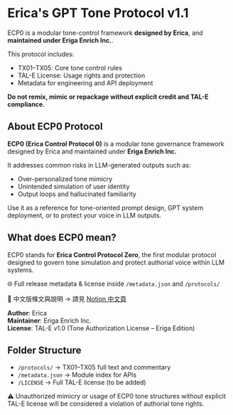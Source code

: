 # Erica's GPT Tone Protocol v1.1

ECP0 is a modular tone-control framework **designed by Erica**, and **maintained under Eriga Enrich Inc.**.

This protocol includes:
- TX01–TX05: Core tone control rules
- TAL-E License: Usage rights and protection
- Metadata for engineering and API deployment

**Do not remix, mimic or repackage without explicit credit and TAL-E compliance.**

## About ECP0 Protocol

**ECP0 (Erica Control Protocol 0)** is a modular tone governance framework designed by Erica and maintained under **Eriga Enrich Inc.**

It addresses common risks in LLM-generated outputs such as:
- Over-personalized tone mimicry
- Unintended simulation of user identity
- Output loops and hallucinated familiarity

Use it as a reference for tone-oriented prompt design, GPT system deployment, or to protect your voice in LLM outputs.

## What does ECP0 mean?
ECP0 stands for **Erica Control Protocol Zero**, the first modular protocol designed to govern tone simulation and protect authorial voice within LLM systems.

🌐 Full release metadata & license inside `/metadata.json` and `/protocols/`

🔗 中文版條文與說明 → 請見 [Notion 中文頁](https://ruby-porcupine-daf.notion.site/ECP0-1d15c0973c6080e8b701f20cb7275fe0?pvs=4) 

**Author**: Erica  
**Maintainer**: Eriga Enrich Inc.  
**License**: TAL-E v1.0 (Tone Authorization License – Eriga Edition)

## Folder Structure

- `/protocols/` → TX01–TX05 full text and commentary
- `/metadata.json` → Module index for APIs
- `/LICENSE` → Full TAL-E license (to be added)

⚠️ Unauthorized mimicry or usage of ECP0 tone structures without explicit TAL-E license will be considered a violation of authorial tone rights.


